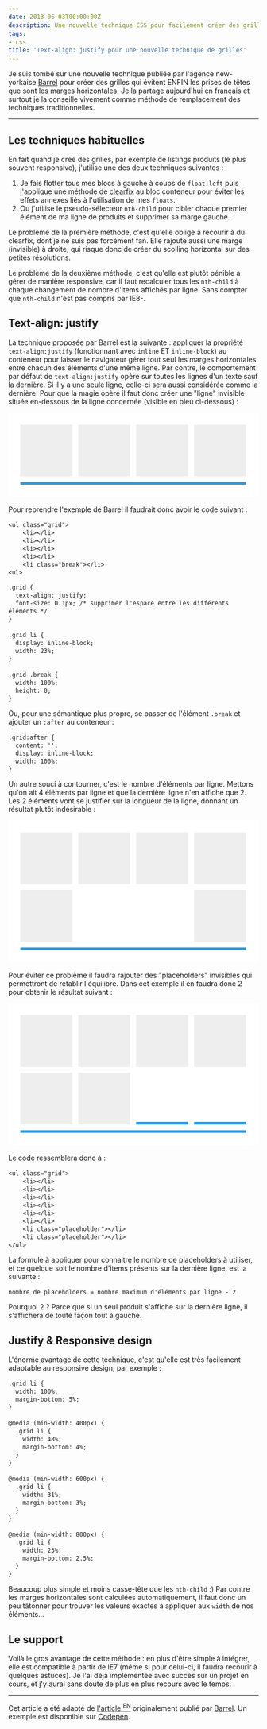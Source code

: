 ```yaml
---
date: 2013-06-03T00:00:00Z
description: Une nouvelle technique CSS pour facilement créer des grilles
tags:
- css
title: 'Text-align: justify pour une nouvelle technique de grilles'
---
```


Je suis tombé sur une nouvelle technique publiée par l'agence new-yorkaise <a href="http://www.barrelny.com/">Barrel</a> pour créer des grilles qui évitent ENFIN les prises de têtes que sont les marges horizontales. Je la partage aujourd'hui en français et surtout je la conseille vivement comme méthode de remplacement des techniques traditionnelles.

---

<h2>Les techniques habituelles</h2>

En fait quand je crée des grilles, par exemple de listings produits (le plus souvent responsive), j'utilise une des deux techniques suivantes&nbsp;:

<ol>
<li>Je fais flotter tous mes blocs à gauche à coups de <code>float:left</code> puis j'applique une méthode de <a href="http://nicolasgallagher.com/micro-clearfix-hack/">clearfix</a> au bloc conteneur pour éviter les effets annexes liés à l'utilisation de mes <code>floats</code>.</li>
<li>Ou j'utilise le pseudo-sélecteur <code>nth-child</code> pour cibler chaque premier élément de ma ligne de produits et supprimer sa marge gauche.</li>
</ol>

Le problème de la première méthode, c'est qu'elle oblige à recourir à du clearfix, dont je ne suis pas forcément fan. Elle rajoute aussi une marge (invisible) à droite, qui risque donc de créer du scolling horizontal sur des petites résolutions.

Le problème de la deuxième méthode, c'est qu'elle est plutôt pénible à gérer de manière responsive, car il faut recalculer tous les <code>nth-child</code> à chaque changement de nombre d'items affichés par ligne. Sans compter que <code>nth-child</code> n'est pas compris par IE8-.

<h2>Text-align: justify</h2>

La technique proposée par Barrel est la suivante&nbsp;: appliquer la propriété <code>text-align:justify</code> (fonctionnant avec <code>inline</code> ET <code>inline-block</code>) au conteneur pour laisser le navigateur gérer tout seul les marges horizontales entre chacun des éléments d'une même ligne. Par contre, le comportement par défaut de <code>text-align:justify</code> opère sur toutes les lignes d'un texte sauf la dernière. Si il y a une seule ligne, celle-ci sera aussi considérée comme la dernière. Pour que la magie opère il faut donc créer une "ligne" invisible située en-dessous de la ligne concernée (visible en bleu ci-dessous)&nbsp;:

<img src="/assets/img/justify-1.jpg" alt="Justify 1" class="imgb" />

Pour reprendre l'exemple de Barrel il faudrait donc avoir le code suivant&nbsp;:

<pre><code class="html">&lt;ul class="grid"&gt;
    &lt;li&gt;&lt;/li&gt;
    &lt;li&gt;&lt;/li&gt;
    &lt;li&gt;&lt;/li&gt;
    &lt;li&gt;&lt;/li&gt;
    &lt;li class="break"&gt;&lt;/li&gt;
&lt;ul&gt;
</code></pre>

<pre><code class="css">.grid {
  text-align: justify;
  font-size: 0.1px; /* supprimer l'espace entre les différents éléments */
}

.grid li {
  display: inline-block;
  width: 23%;
}

.grid .break {
  width: 100%;
  height: 0;
}
</code></pre>

Ou, pour une sémantique plus propre, se passer de l'élément <code>.break</code> et ajouter un <code>:after</code> au conteneur&nbsp;:

<pre><code class="css">.grid:after {
  content: '';
  display: inline-block;
  width: 100%;
}
</code></pre>

Un autre souci à contourner, c'est le nombre d'éléments par ligne. Mettons qu'on ait 4 éléments par ligne et que la dernière ligne n'en affiche que 2. Les 2 éléments vont se justifier sur la longueur de la ligne, donnant un résultat plutôt indésirable&nbsp;:

<img src="/assets/img/justify-2.jpg" alt="Justify 2" class="imgb" />

Pour éviter ce problème il faudra rajouter des "placeholders" invisibles qui permettront de rétablir l'équilibre. Dans cet exemple il en faudra donc 2 pour obtenir le résultat suivant&nbsp;:

<img src="/assets/img/justify-3.jpg" alt="Justify 3" class="imgb" />

Le code ressemblera donc à&nbsp;:

<pre><code class="html">&lt;ul class="grid"&gt;
    &lt;li&gt;&lt;/li&gt;
    &lt;li&gt;&lt;/li&gt;
    &lt;li&gt;&lt;/li&gt;
    &lt;li&gt;&lt;/li&gt;
    &lt;li&gt;&lt;/li&gt;
    &lt;li&gt;&lt;/li&gt;
    &lt;li class="placeholder"&gt;&lt;/li&gt;
    &lt;li class="placeholder"&gt;&lt;/li&gt;
&lt;/ul&gt;
</code></pre>

La formule à appliquer pour connaitre le nombre de placeholders à utiliser, et ce quelque soit le nombre d'items présents sur la dernière ligne, est la suivante&nbsp;:

<pre><code class="nohighlight">nombre de placeholders = nombre maximum d'éléments par ligne - 2</code></pre>

Pourquoi 2&nbsp;? Parce que si un seul produit s'affiche sur la dernière ligne, il s'affichera de toute façon tout à gauche.

<h2>Justify & Responsive design</h2>

L'énorme avantage de cette technique, c'est qu'elle est très facilement adaptable au responsive design, par exemple&nbsp;:

<pre><code class="css">.grid li {
  width: 100%;
  margin-bottom: 5%;
}

@media (min-width: 400px) {
  .grid li {
    width: 48%;
    margin-bottom: 4%;
  }
}

@media (min-width: 600px) {
  .grid li {
    width: 31%;
    margin-bottom: 3%;
  }
}

@media (min-width: 800px) {
  .grid li {
    width: 23%;
    margin-bottom: 2.5%;
  }
}
</code></pre>

Beaucoup plus simple et moins casse-tête que les <code>nth-child</code>&nbsp;:) Par contre les marges horizontales sont calculées automatiquement, il faut donc un peu tâtonner pour trouver les valeurs exactes à appliquer aux <code>width</code> de nos éléments...

<h2>Le support</h2>

Voilà le gros avantage de cette méthode&nbsp;: en plus d'être simple à intégrer, elle est compatible à partir de IE7 (même si pour celui-ci, il faudra recourir à quelques astuces). Je l'ai déjà implémentée avec succès sur un projet en cours, et j'y aurai sans doute de plus en plus recours avec le temps.

---

<p class="info">Cet article a été adapté de <a href="http://www.barrelny.com/blog/text-align-justify-and-rwd/">l'article&nbsp;<sup>EN</sup></a> originalement publié par <a href="http://www.barrelny.com/">Barrel</a>. Un exemple est disponible sur <a href="http://codepen.io/patrickkunka/pen/GECBF">Codepen</a>.</p>
